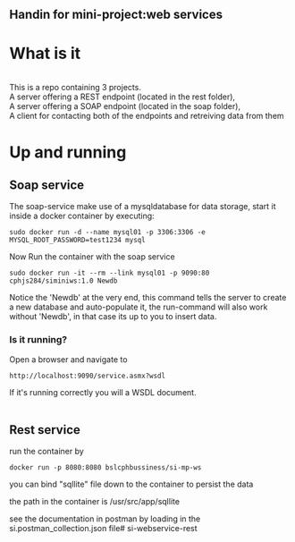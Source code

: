 ## Handin for mini-project:web services


# What is it
<br>
This is a repo containing 3 projects.<br>
A server offering a REST endpoint (located in the rest folder),<br>
A server offering a SOAP endpoint (located in the soap folder),<br>
A client for contacting both of the endpoints and retreiving data from them<br>

# Up and running

## Soap service
The soap-service make use of a mysqldatabase for data storage, start it inside a docker container by executing:
```
sudo docker run -d --name mysql01 -p 3306:3306 -e MYSQL_ROOT_PASSWORD=test1234 mysql
```
Now Run the container with the soap service
```
sudo docker run -it --rm --link mysql01 -p 9090:80 cphjs284/siminiws:1.0 Newdb
```
Notice the 'Newdb' at the very end, this command tells the server to create a new database and auto-populate it, the run-command will also work without 'Newdb', in that case its up to you to insert data.
### Is it running?
Open a browser and navigate to 
```
http://localhost:9090/service.asmx?wsdl
```
If it's running correctly you will a WSDL document.
<br>
<br>
## Rest service

run the container by
```
docker run -p 8080:8080 bslcphbussiness/si-mp-ws
```
you can bind "sqllite" file down to the container to persist the data

the path in the container is /usr/src/app/sqllite

see the documentation in postman by loading in the si.postman_collection.json file# si-webservice-rest
